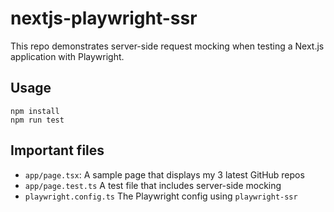 # nextjs-playwright-ssr

This repo demonstrates server-side request mocking when testing a Next.js application with Playwright.

## Usage

```
npm install
npm run test
```

## Important files

-   `app/page.tsx`: A sample page that displays my 3 latest GitHub repos
-   `app/page.test.ts` A test file that includes server-side mocking
-   `playwright.config.ts` The Playwright config using `playwright-ssr`
